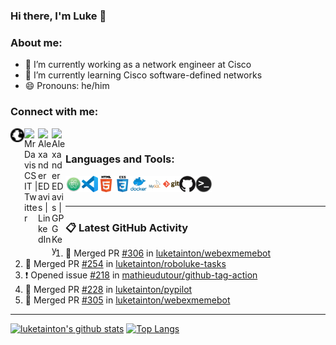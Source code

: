 ### Hi there, I'm Luke 👋

### About me:

- 🔭 I’m currently working as a network engineer at Cisco
- 🌱 I’m currently learning Cisco software-defined networks
- 😄 Pronouns: he/him

### Connect with me:

[<img align="left" alt="Website" width="22px" src="https://raw.githubusercontent.com/iconic/open-iconic/master/svg/globe.svg" />][website]
[<img align="left" alt="MrDavisCSIT | Twitter" width="22px" src="https://cdn.jsdelivr.net/npm/simple-icons@v3/icons/twitter.svg" />][twitter]
[<img align="left" alt="AlexanderEDavis | LinkedIn" width="22px" src="https://cdn.jsdelivr.net/npm/simple-icons@v3/icons/linkedin.svg" />][linkedin]
[<img align="left" alt="AlexanderEDavis | GPG Key" width="22px" src="https://simpleicons.org/icons/gnuprivacyguard.svg" />][pubkey]

<br />

### Languages and Tools:

<img align="left" alt="Atom" width="26px" src="https://raw.githubusercontent.com/github/explore/master/topics/atom/atom.png" />
<img align="left" alt="Visual Studio Code" width="26px" src="https://raw.githubusercontent.com/github/explore/master/topics/visual-studio-code/visual-studio-code.png" />
<img align="left" alt="HTML5" width="26px" src="https://raw.githubusercontent.com/github/explore/master/topics/html/html.png" />
<img align="left" alt="CSS3" width="26px" src="https://raw.githubusercontent.com/github/explore/master/topics/css/css.png" />
<img align="left" alt="Docker" width="26px" src="https://raw.githubusercontent.com/github/explore/master/topics/docker/docker.png" />
<img align="left" alt="MySQL" width="26px" src="https://raw.githubusercontent.com/github/explore/master/topics/mysql/mysql.png" />
<img align="left" alt="Git" width="26px" src="https://raw.githubusercontent.com/github/explore/master/topics/git/git.png" />
<img align="left" alt="GitHub" width="26px" src="https://raw.githubusercontent.com/github/explore/master/topics/github/github.png" />
<img align="left" alt="Terminal" width="26px" src="https://raw.githubusercontent.com/github/explore/master/topics/terminal/terminal.png" />

<br />
<br />

---

### 📋 Latest GitHub Activity
<!--START_SECTION:activity-->
1. 🎉 Merged PR [#306](https://github.com/luketainton/webexmemebot/pull/306) in [luketainton/webexmemebot](https://github.com/luketainton/webexmemebot)
2. 🎉 Merged PR [#254](https://github.com/luketainton/roboluke-tasks/pull/254) in [luketainton/roboluke-tasks](https://github.com/luketainton/roboluke-tasks)
3. ❗ Opened issue [#218](https://github.com/mathieudutour/github-tag-action/issues/218) in [mathieudutour/github-tag-action](https://github.com/mathieudutour/github-tag-action)
4. 🎉 Merged PR [#228](https://github.com/luketainton/pypilot/pull/228) in [luketainton/pypilot](https://github.com/luketainton/pypilot)
5. 🎉 Merged PR [#305](https://github.com/luketainton/webexmemebot/pull/305) in [luketainton/webexmemebot](https://github.com/luketainton/webexmemebot)
<!--END_SECTION:activity-->

---

[![luketainton's github stats](https://github-readme-stats.vercel.app/api?username=luketainton&count_private=true&show_icons=true)](https://github.com/luketainton)
[![Top Langs](https://github-readme-stats.vercel.app/api/top-langs/?username=luketainton)](https://github.com/luketainton)

[website]: https://luke.tainton.uk
[twitter]: https://twitter.com/luketainton1
[linkedin]: https://www.linkedin.com/in/luketainton
[pubkey]: https://luke.tainton.uk/files/public.asc

